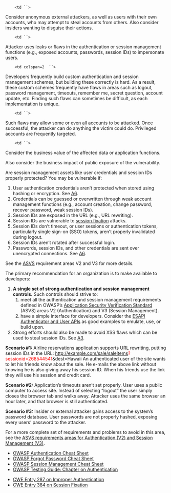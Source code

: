 `    <td ``>`

Consider anonymous external attackers, as well as users with their own
accounts, who may attempt to steal accounts from others. Also consider
insiders wanting to disguise their actions.

</td>

`    <td ``>`

Attacker uses leaks or flaws in the authentication or session management
functions (e.g., exposed accounts, passwords, session IDs) to
impersonate users.

</td>

`    <td colspan=2  ``>`

Developers frequently build custom authentication and session management
schemes, but building these correctly is hard. As a result, these custom
schemes frequently have flaws in areas such as logout, password
management, timeouts, remember me, secret question, account update, etc.
Finding such flaws can sometimes be difficult, as each implementation is
unique.

</td>

`    <td ``>`

Such flaws may allow some or even <u>all</u> accounts to be attacked.
Once successful, the attacker can do anything the victim could do.
Privileged accounts are frequently targeted.

</td>

`    <td ``>`

Consider the business value of the affected data or application
functions.

Also consider the business impact of public exposure of the
vulnerability.

</td>

Are session management assets like user credentials and session IDs
properly protected? You may be vulnerable if:

1.  User authentication credentials aren’t protected when stored using
    hashing or encryption. See
    [A6](Top_10_2013-A6-Sensitive_Data_Exposure "wikilink").
2.  Credentials can be guessed or overwritten through weak account
    management functions (e.g., account creation, change password,
    recover password, weak session IDs).
3.  Session IDs are exposed in the URL (e.g., URL rewriting).
4.  Session IDs are vulnerable to [session
    fixation](Session_fixation "wikilink") attacks.
5.  Session IDs don’t timeout, or user sessions or authentication
    tokens, particularly single sign-on (SSO) tokens, aren’t properly
    invalidated during logout.
6.  Session IDs aren’t rotated after successful login.
7.  Passwords, session IDs, and other credentials are sent over
    unencrypted connections. See
    [A6](Top_10_2013-A6-Sensitive_Data_Exposure "wikilink").

See the [ASVS](ASVS "wikilink") requirement areas V2 and V3 for more
details.

The primary recommendation for an organization is to make available to
developers:

1.  **A single set of strong authentication and session management
    controls.** Such controls should strive to:
    1.  meet all the authentication and session management requirements
        defined in OWASP’s [Application Security Verification
        Standard](ASVS "wikilink") (ASVS) areas V2 (Authentication) and
        V3 (Session Management).
    2.  have a simple interface for developers. Consider the [ESAPI
        Authenticator and User
        APIs](https://static.javadoc.io/org.owasp.esapi/esapi/2.1.0.1/org/owasp/esapi/Authenticator.html)
        as good examples to emulate, use, or build upon.
2.  Strong efforts should also be made to avoid XSS flaws which can be
    used to steal session IDs. See
    [A3](Top_10_2013-A3-Cross-Site_Scripting_\(XSS\) "wikilink").

**Scenario \#1:** Airline reservations application supports URL
rewriting, putting session IDs in the URL:
http://example.com/sale/saleitems<span style="color: red;">?sessionid=268544541</span>\&dest=Hawaii
 An authenticated user of the site wants to let his friends know about
the sale. He e-mails the above link without knowing he is also giving
away his session ID. When his friends use the link they will use his
session and credit card.

**Scenario \#2:** Application’s timeouts aren’t set properly. User uses
a public computer to access site. Instead of selecting “logout” the user
simply closes the browser tab and walks away. Attacker uses the same
browser an hour later, and that browser is still authenticated.

**Scenario \#3:** Insider or external attacker gains access to the
system’s password database. User passwords are not properly hashed,
exposing every users’ password to the attacker.


For a more complete set of requirements and problems to avoid in this
area, see the [ASVS requirements areas for Authentication (V2) and
Session Management (V3)](ASVS "wikilink").

  - [OWASP Authentication Cheat
    Sheet](Authentication_Cheat_Sheet "wikilink")
  - [OWASP Forgot Password Cheat
    Sheet](Forgot_Password_Cheat_Sheet "wikilink")
  - [OWASP Session Management Cheat
    Sheet](Session_Management_Cheat_Sheet "wikilink")
  - [OWASP Testing Guide: Chapter on
    Authentication](Testing_for_authentication "wikilink")

<!-- end list -->

  - [CWE Entry 287 on Improper
    Authentication](http://cwe.mitre.org/data/definitions/287.html)
  - [CWE Entry 384 on Session
    Fixation](http://cwe.mitre.org/data/definitions/384.html)